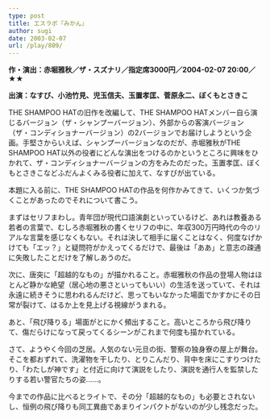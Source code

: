 ```yaml
---
type: post
title: エスラボ『みかん』
author: sugi
date: 2003-02-07
url: /play/809/
---
```

**作・演出：赤堀雅秋／ザ・スズナリ／指定席3000円／2004-02-07 20:00／★★**

**出演：なすび、小池竹見、児玉信夫、玉置孝匡、菅原永二、ぼくもとさきこ**

THE SHAMPOO HATの旧作を改編して、THE SHAMPOO HATメンバー自ら演じるバージョン（ザ・シャンプーバージョン）、外部からの客演バージョン（ザ・コンディショナーバージョン）の2バージョンでお届けしようという企画。手堅さからいえば、シャンプーバージョンなのだが、赤堀雅秋がTHE SHAMPOO HAT以外の役者にどんな演出をつけるのかというところに興味をひかれて、ザ・コンディショナーバージョンの方をみたのだった。玉置孝匡、ぼくもとさきこなどふだんよくみる役者に加えて、なすびが出ている。

本題に入る前に、THE SHAMPOO HATの作品を何作かみてきて、いくつか気づくことがあったのでそれについて書こう。

まずはセリフまわし。青年団が現代口語演劇といっているけど、あれは教養ある若者の言葉で、むしろ赤堀雅秋の書くセリフの中に、年収300万円時代の今のリアルな言葉を感じなくもない。それは決して相手に届くことはなく、何度なげかけても「エッ？」と疑問符がかえってくるだけで、最後は「ああ」と意志の疎通に失敗したことだけを了解しあうのだ。

次に、唐突に「超越的なもの」が描かれること。赤堀雅秋の作品の登場人物はほとんど静かな絶望（居心地の悪さといってもいい）の生活を送っていて、それは永遠に続きそうに思われるんだけど、思ってもいなかった場面でかすかにその日常が裂けて、はるか上を見上げる視線がうまれる。

あと、「飛び降りる」場面がとにかく頻出すること。高いところから飛び降りて、傷だらけになって戻ってくるシーンがこれまで何度も描かれている。

さて、ようやく今回の芝居。人気のない元旦の街、警察の独身寮の屋上が舞台。そこを都おずれて、洗濯物を干したり、とりこんだり、背中を床にこすりつけたり、「わたしが神です」と付近に向けて演説をしたり、演説を通行人を監禁したりする若い警官たちの姿......。

今までの作品に比べるとライトで、その分「超越的なもの」も必要とされないし、恒例の飛び降りも同工異曲であまりインパクトがないのが少し残念だった。


